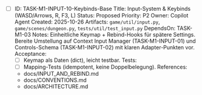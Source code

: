- [ ] ID: TASK-M1-INPUT-10-Keybinds-Base
  Title: Input-System & Keybinds (WASD/Arrows, R, F3, L)
  Status: Proposed
  Priority: P2
  Owner: Copilot Agent
  Created: 2025-10-26
  Artifacts: `game/util/input.py`, `game/scenes/dungeon.py`, `tests/util/test_input.py`
  DependsOn: TASK-M1-03
  Notes:
  Einheitliche Keymap + Rebind-Hooks für spätere Settings.
  Bereite Umstellung auf Context Input Manager (TASK-M1-INPUT-01) und Controls-Schema (TASK-M1-INPUT-02) mit klaren Adapter-Punkten vor.
  Acceptance:
  - [ ] Keymap als Daten (dict), leicht testbar.
  Tests:
  - [ ] Mapping-Tests (idempotent, keine Doppelbelegung).
  References:
  - docs/INPUT_AND_REBIND.md
  - docs/CONVENTIONS.md
  - docs/ARCHITECTURE.md

